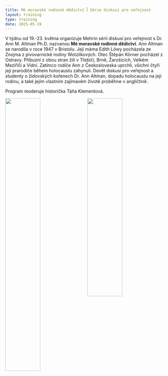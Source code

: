 ```yaml
---
title: Mé moravské rodinné dědictví ꟾ Série diskusí pro veřejnost
layout: training
type: training
date: 2025-05-19
---
```


V týdnu od 19.-23. května organizuje Mehrin sérii diskusí pro veřejnost s Dr. Ann M. Altman Ph.D. nazvanou **Mé moravské rodinné dědictví**. Ann Altman se narodila v roce 1947 v Bristolu. Její máma Edith Löwy pocházela ze Znojma z pivovarnické rodiny Wotzilkových. Otec Štěpán Körner pocházel z Ostravy. Příbuzní z obou stran žili v Třebíči, Brně, Žarošicích, Velkém Meziříčí a Vídni. Zatímco rodiče Ann z Českosloveska uprchli, všichni čtyři její prarodiče během holocaustu zahynuli. Devět diskusí pro veřejnost a studenty o židovských kořenech Dr. Ann Altman, dopadu holocaustu na její rodinu, a také jejím vlastním zajímavém životě proběhne v angličtině.

Program moderuje historička Táňa Klementová.
<br/>
<p><img align="left" src="../../images/news/my-moravian-family-heritage/1-cs.png" width="47%" style="padding-left: 0px;"><img align="left" src="../../images/news/my-moravian-family-heritage/2-cs.png" height="625.783px" width="47%" style="padding-left: 20px;"></p>



